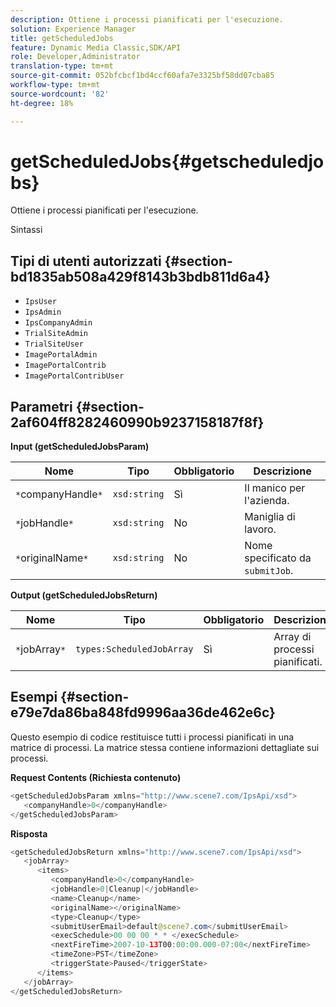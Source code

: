 ```yaml
---
description: Ottiene i processi pianificati per l'esecuzione.
solution: Experience Manager
title: getScheduledJobs
feature: Dynamic Media Classic,SDK/API
role: Developer,Administrator
translation-type: tm+mt
source-git-commit: 052bfcbcf1bd4ccf60afa7e3325bf58dd07cba85
workflow-type: tm+mt
source-wordcount: '82'
ht-degree: 18%

---
```



# getScheduledJobs{#getscheduledjobs}

Ottiene i processi pianificati per l&#39;esecuzione.

Sintassi

## Tipi di utenti autorizzati {#section-bd1835ab508a429f8143b3bdb811d6a4}

* `IpsUser`
* `IpsAdmin`
* `IpsCompanyAdmin`
* `TrialSiteAdmin`
* `TrialSiteUser`
* `ImagePortalAdmin`
* `ImagePortalContrib`
* `ImagePortalContribUser`

## Parametri {#section-2af604ff8282460990b9237158187f8f}

**Input (getScheduledJobsParam)**

| Nome | Tipo | Obbligatorio | Descrizione |
|---|---|---|---|
| `*`companyHandle`*` | `xsd:string` | Sì | Il manico per l&#39;azienda. |
| `*`jobHandle`*` | `xsd:string` | No | Maniglia di lavoro. |
| `*`originalName`*` | `xsd:string` | No | Nome specificato da `submitJob`. |

**Output (getScheduledJobsReturn)**

| Nome | Tipo | Obbligatorio | Descrizione |
|---|---|---|---|
| `*`jobArray`*` | `types:ScheduledJobArray` | Sì | Array di processi pianificati. |

## Esempi {#section-e79e7da86ba848fd9996aa36de462e6c}

Questo esempio di codice restituisce tutti i processi pianificati in una matrice di processi. La matrice stessa contiene informazioni dettagliate sui processi.

**Request Contents (Richiesta contenuto)**

```java
<getScheduledJobsParam xmlns="http://www.scene7.com/IpsApi/xsd">
   <companyHandle>0</companyHandle>
</getScheduledJobsParam>
```

**Risposta**

```java
<getScheduledJobsReturn xmlns="http://www.scene7.com/IpsApi/xsd">
   <jobArray>
      <items>
         <companyHandle>0</companyHandle>
         <jobHandle>0|Cleanup|</jobHandle>
         <name>Cleanup</name>
         <originalName></originalName>
         <type>Cleanup</type>
         <submitUserEmail>default@scene7.com</submitUserEmail>
         <execSchedule>00 00 00 * * </execSchedule>
         <nextFireTime>2007-10-13T00:00:00.000-07:00</nextFireTime>
         <timeZone>PST</timeZone>
         <triggerState>Paused</triggerState>
      </items>
   </jobArray>
</getScheduledJobsReturn>
```

